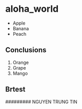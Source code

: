 # aloha_world

- Apple
- Banana
- Peach

## Conclusions

1. Orange
1. Grape
1. Mango

## Brtest
#########
NGUYEN TRUNG TIN
